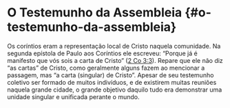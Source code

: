 # O Testemunho da Assembleia {#o-testemunho-da-assembleia}

Os coríntios eram a representação local de Cristo naquela comunidade. Na segunda epístola de Paulo aos Coríntios ele escreveu: “Porque já é manifesto que vós sois a carta de Cristo” ([2 Co 3:3](http://bibliaonline.com.br/acf/2co/3/3)). Repare que ele não diz “as cartas” de Cristo, como geralmente alguns fazem ao mencionar a passagem, mas “a carta (singular) de Cristo”. Apesar de seu testemunho coletivo ser formado de muitos indivíduos, e de existirem muitas reuniões naquela grande cidade, o grande objetivo daquilo tudo era demonstrar uma unidade singular e unificada perante o mundo.